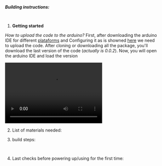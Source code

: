 
***Building instructions:***

<br>

1. __Getting started__

  _How to upload the code to the arduino?_
  First, after downloading the arduino IDE for different [plataforms](https://www.arduino.cc/) and Configuring it as is showned [here](https://github.com/FOSH-following-demand/thermostatic-water-bath/tree/master/software/MCU) we need to upload the code.
  After cloning or downloading all the package, you'll download the last version of the code (_actually is 0.0.2_).
  Now, you will open the arduino IDE and load the version

  <video src="video.mp4" width="320" height="200" controls preload> </video>



2. List of materials needed:



3. build steps:

<br>

4. Last checks before powering up/using for the first time:
